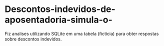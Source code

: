 # Descontos-indevidos-de-aposentadoria-simula-o-
Fiz analises utilizando SQLite em uma tabela (fictícia) para obter respostas sobre descontos indevidos.
